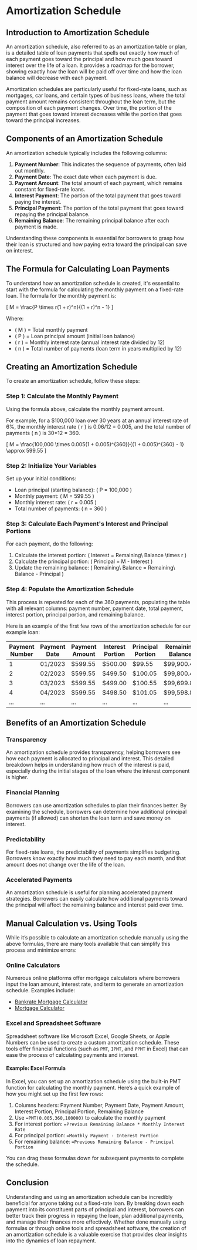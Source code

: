 # Amortization Schedule

## Introduction to Amortization Schedule

An amortization schedule, also referred to as an amortization table or plan, is a detailed table of loan payments that spells out exactly how much of each payment goes toward the principal and how much goes toward interest over the life of a loan. It provides a roadmap for the borrower, showing exactly how the loan will be paid off over time and how the loan balance will decrease with each payment.

Amortization schedules are particularly useful for fixed-rate loans, such as mortgages, car loans, and certain types of business loans, where the total payment amount remains consistent throughout the loan term, but the composition of each payment changes. Over time, the portion of the payment that goes toward interest decreases while the portion that goes toward the principal increases.

## Components of an Amortization Schedule

An amortization schedule typically includes the following columns:

1. **Payment Number**: This indicates the sequence of payments, often laid out monthly.
2. **Payment Date**: The exact date when each payment is due.
3. **Payment Amount**: The total amount of each payment, which remains constant for fixed-rate loans.
4. **Interest Payment**: The portion of the total payment that goes toward paying the interest.
5. **Principal Payment**: The portion of the total payment that goes toward repaying the principal balance.
6. **Remaining Balance**: The remaining principal balance after each payment is made.

Understanding these components is essential for borrowers to grasp how their loan is structured and how paying extra toward the principal can save on interest.

## The Formula for Calculating Loan Payments

To understand how an amortization schedule is created, it's essential to start with the formula for calculating the monthly payment on a fixed-rate loan. The formula for the monthly payment is:

\[ M = \frac{P \times r(1 + r)^n}{(1 + r)^n - 1} \]

Where:
- \( M \) = Total monthly payment
- \( P \) = Loan principal amount (initial loan balance)
- \( r \) = Monthly interest rate (annual interest rate divided by 12)
- \( n \) = Total number of payments (loan term in years multiplied by 12)

## Creating an Amortization Schedule

To create an amortization schedule, follow these steps:

### Step 1: Calculate the Monthly Payment

Using the formula above, calculate the monthly payment amount.

For example, for a $100,000 loan over 30 years at an annual interest rate of 6%, the monthly interest rate \( r \) is 0.06/12 = 0.005, and the total number of payments \( n \) is 30*12 = 360.

\[ M = \frac{100,000 \times 0.005(1 + 0.005)^{360}}{(1 + 0.005)^{360} - 1} \approx 599.55 \]

### Step 2: Initialize Your Variables

Set up your initial conditions:
- Loan principal (starting balance): \( P = 100,000 \)
- Monthly payment: \( M = 599.55 \)
- Monthly interest rate: \( r = 0.005 \)
- Total number of payments: \( n = 360 \)

### Step 3: Calculate Each Payment's Interest and Principal Portions

For each payment, do the following:
1. Calculate the interest portion: \( Interest = Remaining\ Balance \times r \)
2. Calculate the principal portion: \( Principal = M - Interest \)
3. Update the remaining balance: \( Remaining\ Balance = Remaining\ Balance - Principal \)

### Step 4: Populate the Amortization Schedule

This process is repeated for each of the 360 payments, populating the table with all relevant columns: payment number, payment date, total payment, interest portion, principal portion, and remaining balance.

Here is an example of the first few rows of the amortization schedule for our example loan:

| Payment Number | Payment Date | Payment Amount | Interest Portion | Principal Portion | Remaining Balance |
|----------------|--------------|----------------|------------------|-------------------|-------------------|
| 1              | 01/2023      | $599.55        | $500.00          | $99.55            | $99,900.45        |
| 2              | 02/2023      | $599.55        | $499.50          | $100.05           | $99,800.40        |
| 3              | 03/2023      | $599.55        | $499.00          | $100.55           | $99,699.85        |
| 4              | 04/2023      | $599.55        | $498.50          | $101.05           | $99,598.80        |
| ...            | ...          | ...            | ...              | ...               | ...               |

## Benefits of an Amortization Schedule

### Transparency

An amortization schedule provides transparency, helping borrowers see how each payment is allocated to principal and interest. This detailed breakdown helps in understanding how much of the interest is paid, especially during the initial stages of the loan where the interest component is higher.

### Financial Planning

Borrowers can use amortization schedules to plan their finances better. By examining the schedule, borrowers can determine how additional principal payments (if allowed) can shorten the loan term and save money on interest.

### Predictability

For fixed-rate loans, the predictability of payments simplifies budgeting. Borrowers know exactly how much they need to pay each month, and that amount does not change over the life of the loan.

### Accelerated Payments

An amortization schedule is useful for planning accelerated payment strategies. Borrowers can easily calculate how additional payments toward the principal will affect the remaining balance and interest paid over time.

## Manual Calculation vs. Using Tools

While it’s possible to calculate an amortization schedule manually using the above formulas, there are many tools available that can simplify this process and minimize errors:

### Online Calculators

Numerous online platforms offer mortgage calculators where borrowers input the loan amount, interest rate, and term to generate an amortization schedule. Examples include:
- [Bankrate Mortgage Calculator](https://www.bankrate.com/calculators/mortgages/mortgage-calculator.aspx)
- [Mortgage Calculator](https://www.mortgagecalculator.org/)

### Excel and Spreadsheet Software

Spreadsheet software like Microsoft Excel, Google Sheets, or Apple Numbers can be used to create a custom amortization schedule. These tools offer financial functions (such as `PMT`, `IPMT`, and `PPMT` in Excel) that can ease the process of calculating payments and interest.

#### Example: Excel Formula

In Excel, you can set up an amortization schedule using the built-in PMT function for calculating the monthly payment. Here’s a quick example of how you might set up the first few rows:

1. Columns headers: Payment Number, Payment Date, Payment Amount, Interest Portion, Principal Portion, Remaining Balance
2. Use `=PMT(0.005,360,100000)` to calculate the monthly payment
3. For interest portion: `=Previous Remaining Balance * Monthly Interest Rate`
4. For principal portion: `=Monthly Payment - Interest Portion`
5. For remaining balance: `=Previous Remaining Balance - Principal Portion`

You can drag these formulas down for subsequent payments to complete the schedule.

## Conclusion

Understanding and using an amortization schedule can be incredibly beneficial for anyone taking out a fixed-rate loan. By breaking down each payment into its constituent parts of principal and interest, borrowers can better track their progress in repaying the loan, plan additional payments, and manage their finances more effectively. Whether done manually using formulas or through online tools and spreadsheet software, the creation of an amortization schedule is a valuable exercise that provides clear insights into the dynamics of loan repayment.